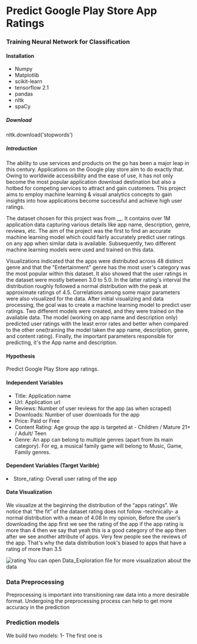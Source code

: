 # Predict Google Play Store App Ratings
<h3>Training Neural Network for Classification</h3>

<h4>Installation</h4>

<ul>
<li>Numpy</li>
<li>Matplotlib</li>
<li>scikit-learn</li>
<li>tensorflow 2.1</li>
<li>pandas </li>
<li>nltk</li>
<li>spaCy</li> 
</ul>

<h5>Download</h5>
nltk.download('stopwords') 

<h5>Introduction</h5>

<p>The ability to use services and products on the go has been a major leap in this century. Applications on the Google play store aim to do exactly that. Owing to worldwide accessibility and the ease of use, it has not only become the most popular application download destination but also a hotbed for competing services to attract and gain customers. This project aims to employ machine learning & visual analytics concepts to gain insights into how applications become successful and achieve high user ratings.</p>

<p>The dataset chosen for this project was from __. It contains over 1M application data capturing various details like app name, description, genre, reviews, etc. The aim of the  project was the first to find an accurate machine learning model which could fairly accurately predict user ratings on any app when similar data is available. Subsequently, two different machine learning models were used and trained on this data.</p>

<p>Visualizations indicated that the apps were distributed across 48 distinct genre and that the  "Entertainment"  genre has the most user's category was the most popular within this dataset. It also showed that the user ratings in the dataset were mostly between 3.0 to 5.0. In the latter rating's interval the distribution roughly followed a normal distribution with the peak at approximate ratings of 4.5. Correlations among some major parameters were also visualized for the data. After initial visualizing and data processing, the goal was to create a machine learning model to predict user ratings. Two different models were created, and they were trained on the available data. The model (working on app name and description only) predicted user ratings with the least error rates and better when compared to the other one(training the model taken the app name, description, genre, and content rating). Finally, the important parameters responsible for predicting, it's the App name and description.</p>


<h4>Hypothesis</h4>
Predict Google Play Store app ratings.
  
<h4> Independent Variables</h4>
<ul>
<li>Title: Application name</li>
<li>Url: Application url</li>
<li>Reviews: Number of user reviews for the app (as when scraped)</li>
<li>Downloads: Number of user downloads for the app</li>
<li>Price: Paid or Free</li>
<li>Content Rating: Age group the app is targeted at - Children / Mature 21+ / Adult/ Teen</li>
<li>Genre: An app can belong to multiple genres (apart from its main category). For eg, a musical family game will belong to Music, Game, Family genres.</li>
</ul>

<h4>Dependent Variables (Target Varible)</h4>
  <li>Store_rating: Overall user rating of the app </li>
  
  
<h4>Data Visualization</h4>
<p>We visualize at the beginning the distribution of the “apps ratings”. We notice that “the fit” of the dataset rating does not follow -technically- a normal distribution with a mean of 4.08
In my opinion, Before the user's downloading the app first we see the rating of the app if the app rating is more than 4 then we say that yeah this is a good category of the app then after we see another attribute of apps. Very few people see the reviews of the app.
That's why the data distribution look's biased to apps that have a rating of more than 3.5</p>

![rating](https://user-images.githubusercontent.com/47077167/102839396-186b1f00-4409-11eb-9e79-6e7feba85346.jpeg)
You can open Data_Exploration file for more visualization about the data  

<h3>Data Preprocessing</h3>
<p>Preprocessing is important into transitioning raw data into a more desirable format. Undergoing the preprocessing process can help to get more accuracy in the prediction</p>

<h3>Prediction models</h3>

We build two models:
1- The first one is 


